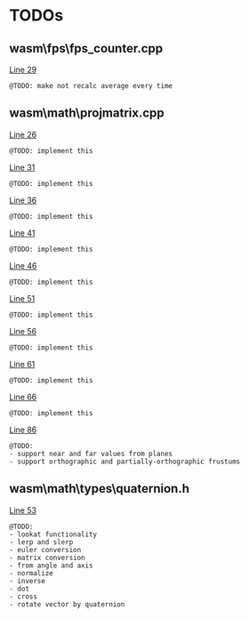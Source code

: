 # TODOs

## wasm\fps\fps_counter.cpp

[Line 29](https://github.com/JarateKing/0ngine/blob/master/src/wasm/fps/fps_counter.cpp#L29)
```
@TODO: make not recalc average every time
```


## wasm\math\projmatrix.cpp

[Line 26](https://github.com/JarateKing/0ngine/blob/master/src/wasm/math/projmatrix.cpp#L26)
```
@TODO: implement this
```

[Line 31](https://github.com/JarateKing/0ngine/blob/master/src/wasm/math/projmatrix.cpp#L31)
```
@TODO: implement this
```

[Line 36](https://github.com/JarateKing/0ngine/blob/master/src/wasm/math/projmatrix.cpp#L36)
```
@TODO: implement this
```

[Line 41](https://github.com/JarateKing/0ngine/blob/master/src/wasm/math/projmatrix.cpp#L41)
```
@TODO: implement this
```

[Line 46](https://github.com/JarateKing/0ngine/blob/master/src/wasm/math/projmatrix.cpp#L46)
```
@TODO: implement this
```

[Line 51](https://github.com/JarateKing/0ngine/blob/master/src/wasm/math/projmatrix.cpp#L51)
```
@TODO: implement this
```

[Line 56](https://github.com/JarateKing/0ngine/blob/master/src/wasm/math/projmatrix.cpp#L56)
```
@TODO: implement this
```

[Line 61](https://github.com/JarateKing/0ngine/blob/master/src/wasm/math/projmatrix.cpp#L61)
```
@TODO: implement this
```

[Line 66](https://github.com/JarateKing/0ngine/blob/master/src/wasm/math/projmatrix.cpp#L66)
```
@TODO: implement this
```

[Line 86](https://github.com/JarateKing/0ngine/blob/master/src/wasm/math/projmatrix.cpp#L86)
```
@TODO:
- support near and far values from planes
- support orthographic and partially-orthographic frustums
```


## wasm\math\types\quaternion.h

[Line 53](https://github.com/JarateKing/0ngine/blob/master/src/wasm/math/types/quaternion.h#L53)
```
@TODO:
- lookat functionality
- lerp and slerp
- euler conversion
- matrix conversion
- from angle and axis
- normalize
- inverse
- dot
- cross
- rotate vector by quaternion
```


